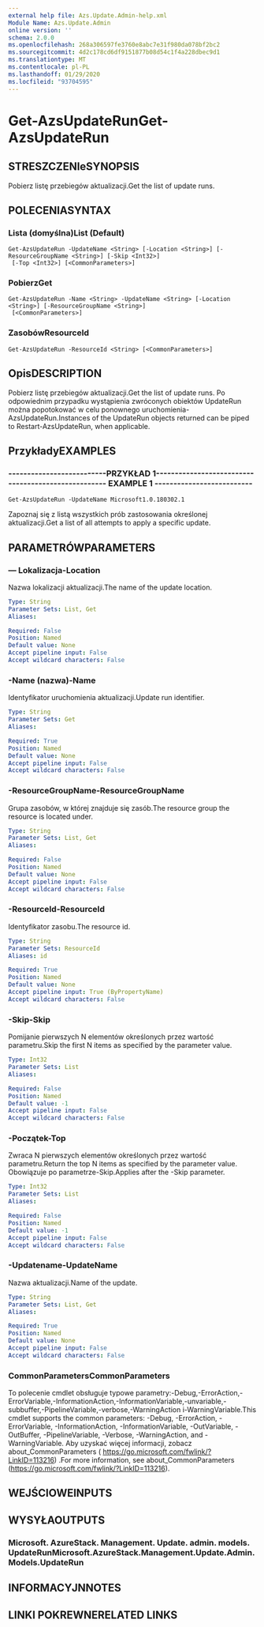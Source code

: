 ```yaml
---
external help file: Azs.Update.Admin-help.xml
Module Name: Azs.Update.Admin
online version: ''
schema: 2.0.0
ms.openlocfilehash: 268a306597fe3760e8abc7e31f980da078bf2bc2
ms.sourcegitcommit: 4d2c178cd6df9151877b08d54c1f4a228dbec9d1
ms.translationtype: MT
ms.contentlocale: pl-PL
ms.lasthandoff: 01/29/2020
ms.locfileid: "93704595"
---
```

# <span data-ttu-id="54853-101">Get-AzsUpdateRun</span><span class="sxs-lookup"><span data-stu-id="54853-101">Get-AzsUpdateRun</span></span>

## <span data-ttu-id="54853-102">STRESZCZENIe</span><span class="sxs-lookup"><span data-stu-id="54853-102">SYNOPSIS</span></span>
<span data-ttu-id="54853-103">Pobierz listę przebiegów aktualizacji.</span><span class="sxs-lookup"><span data-stu-id="54853-103">Get the list of update runs.</span></span>

## <span data-ttu-id="54853-104">POLECENIA</span><span class="sxs-lookup"><span data-stu-id="54853-104">SYNTAX</span></span>

### <span data-ttu-id="54853-105">Lista (domyślna)</span><span class="sxs-lookup"><span data-stu-id="54853-105">List (Default)</span></span>
```
Get-AzsUpdateRun -UpdateName <String> [-Location <String>] [-ResourceGroupName <String>] [-Skip <Int32>]
 [-Top <Int32>] [<CommonParameters>]
```

### <span data-ttu-id="54853-106">Pobierz</span><span class="sxs-lookup"><span data-stu-id="54853-106">Get</span></span>
```
Get-AzsUpdateRun -Name <String> -UpdateName <String> [-Location <String>] [-ResourceGroupName <String>]
 [<CommonParameters>]
```

### <span data-ttu-id="54853-107">Zasobów</span><span class="sxs-lookup"><span data-stu-id="54853-107">ResourceId</span></span>
```
Get-AzsUpdateRun -ResourceId <String> [<CommonParameters>]
```

## <span data-ttu-id="54853-108">Opis</span><span class="sxs-lookup"><span data-stu-id="54853-108">DESCRIPTION</span></span>
<span data-ttu-id="54853-109">Pobierz listę przebiegów aktualizacji.</span><span class="sxs-lookup"><span data-stu-id="54853-109">Get the list of update runs.</span></span> <span data-ttu-id="54853-110">Po odpowiednim przypadku wystąpienia zwróconych obiektów UpdateRun można popotokować w celu ponownego uruchomienia-AzsUpdateRun.</span><span class="sxs-lookup"><span data-stu-id="54853-110">Instances of the UpdateRun objects returned can be piped to Restart-AzsUpdateRun, when applicable.</span></span>

## <span data-ttu-id="54853-111">Przykłady</span><span class="sxs-lookup"><span data-stu-id="54853-111">EXAMPLES</span></span>

### <span data-ttu-id="54853-112">--------------------------PRZYKŁAD 1--------------------------</span><span class="sxs-lookup"><span data-stu-id="54853-112">-------------------------- EXAMPLE 1 --------------------------</span></span>
```
Get-AzsUpdateRun -UpdateName Microsoft1.0.180302.1
```

<span data-ttu-id="54853-113">Zapoznaj się z listą wszystkich prób zastosowania określonej aktualizacji.</span><span class="sxs-lookup"><span data-stu-id="54853-113">Get a list of all attempts to apply a specific update.</span></span>

## <span data-ttu-id="54853-114">PARAMETRÓW</span><span class="sxs-lookup"><span data-stu-id="54853-114">PARAMETERS</span></span>

### <span data-ttu-id="54853-115">— Lokalizacja</span><span class="sxs-lookup"><span data-stu-id="54853-115">-Location</span></span>
<span data-ttu-id="54853-116">Nazwa lokalizacji aktualizacji.</span><span class="sxs-lookup"><span data-stu-id="54853-116">The name of the update location.</span></span>

```yaml
Type: String
Parameter Sets: List, Get
Aliases: 

Required: False
Position: Named
Default value: None
Accept pipeline input: False
Accept wildcard characters: False
```

### <span data-ttu-id="54853-117">-Name (nazwa)</span><span class="sxs-lookup"><span data-stu-id="54853-117">-Name</span></span>
<span data-ttu-id="54853-118">Identyfikator uruchomienia aktualizacji.</span><span class="sxs-lookup"><span data-stu-id="54853-118">Update run identifier.</span></span>

```yaml
Type: String
Parameter Sets: Get
Aliases: 

Required: True
Position: Named
Default value: None
Accept pipeline input: False
Accept wildcard characters: False
```

### <span data-ttu-id="54853-119">-ResourceGroupName</span><span class="sxs-lookup"><span data-stu-id="54853-119">-ResourceGroupName</span></span>
<span data-ttu-id="54853-120">Grupa zasobów, w której znajduje się zasób.</span><span class="sxs-lookup"><span data-stu-id="54853-120">The resource group the resource is located under.</span></span>

```yaml
Type: String
Parameter Sets: List, Get
Aliases: 

Required: False
Position: Named
Default value: None
Accept pipeline input: False
Accept wildcard characters: False
```

### <span data-ttu-id="54853-121">-ResourceId</span><span class="sxs-lookup"><span data-stu-id="54853-121">-ResourceId</span></span>
<span data-ttu-id="54853-122">Identyfikator zasobu.</span><span class="sxs-lookup"><span data-stu-id="54853-122">The resource id.</span></span>

```yaml
Type: String
Parameter Sets: ResourceId
Aliases: id

Required: True
Position: Named
Default value: None
Accept pipeline input: True (ByPropertyName)
Accept wildcard characters: False
```

### <span data-ttu-id="54853-123">-Skip</span><span class="sxs-lookup"><span data-stu-id="54853-123">-Skip</span></span>
<span data-ttu-id="54853-124">Pomijanie pierwszych N elementów określonych przez wartość parametru.</span><span class="sxs-lookup"><span data-stu-id="54853-124">Skip the first N items as specified by the parameter value.</span></span>

```yaml
Type: Int32
Parameter Sets: List
Aliases: 

Required: False
Position: Named
Default value: -1
Accept pipeline input: False
Accept wildcard characters: False
```

### <span data-ttu-id="54853-125">-Początek</span><span class="sxs-lookup"><span data-stu-id="54853-125">-Top</span></span>
<span data-ttu-id="54853-126">Zwraca N pierwszych elementów określonych przez wartość parametru.</span><span class="sxs-lookup"><span data-stu-id="54853-126">Return the top N items as specified by the parameter value.</span></span>
<span data-ttu-id="54853-127">Obowiązuje po parametrze-Skip.</span><span class="sxs-lookup"><span data-stu-id="54853-127">Applies after the -Skip parameter.</span></span>

```yaml
Type: Int32
Parameter Sets: List
Aliases: 

Required: False
Position: Named
Default value: -1
Accept pipeline input: False
Accept wildcard characters: False
```

### <span data-ttu-id="54853-128">-Updatename</span><span class="sxs-lookup"><span data-stu-id="54853-128">-UpdateName</span></span>
<span data-ttu-id="54853-129">Nazwa aktualizacji.</span><span class="sxs-lookup"><span data-stu-id="54853-129">Name of the update.</span></span>

```yaml
Type: String
Parameter Sets: List, Get
Aliases: 

Required: True
Position: Named
Default value: None
Accept pipeline input: False
Accept wildcard characters: False
```

### <span data-ttu-id="54853-130">CommonParameters</span><span class="sxs-lookup"><span data-stu-id="54853-130">CommonParameters</span></span>
<span data-ttu-id="54853-131">To polecenie cmdlet obsługuje typowe parametry:-Debug,-ErrorAction,-ErrorVariable,-InformationAction,-InformationVariable,-unvariable,-subbuffer,-PipelineVariable,-verbose,-WarningAction i-WarningVariable.</span><span class="sxs-lookup"><span data-stu-id="54853-131">This cmdlet supports the common parameters: -Debug, -ErrorAction, -ErrorVariable, -InformationAction, -InformationVariable, -OutVariable, -OutBuffer, -PipelineVariable, -Verbose, -WarningAction, and -WarningVariable.</span></span> <span data-ttu-id="54853-132">Aby uzyskać więcej informacji, zobacz about_CommonParameters ( https://go.microsoft.com/fwlink/?LinkID=113216) .</span><span class="sxs-lookup"><span data-stu-id="54853-132">For more information, see about_CommonParameters (https://go.microsoft.com/fwlink/?LinkID=113216).</span></span>

## <span data-ttu-id="54853-133">WEJŚCIOWE</span><span class="sxs-lookup"><span data-stu-id="54853-133">INPUTS</span></span>

## <span data-ttu-id="54853-134">WYSYŁA</span><span class="sxs-lookup"><span data-stu-id="54853-134">OUTPUTS</span></span>

### <span data-ttu-id="54853-135">Microsoft. AzureStack. Management. Update. admin. models. UpdateRun</span><span class="sxs-lookup"><span data-stu-id="54853-135">Microsoft.AzureStack.Management.Update.Admin.Models.UpdateRun</span></span>

## <span data-ttu-id="54853-136">INFORMACYJN</span><span class="sxs-lookup"><span data-stu-id="54853-136">NOTES</span></span>

## <span data-ttu-id="54853-137">LINKI POKREWNE</span><span class="sxs-lookup"><span data-stu-id="54853-137">RELATED LINKS</span></span>

